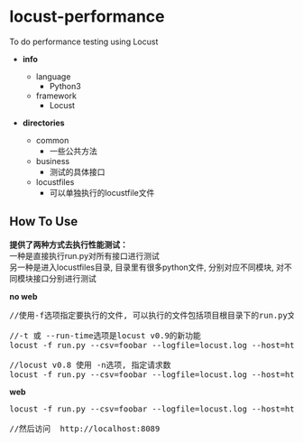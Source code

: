 # locust-performance
To do performance testing using Locust

+ **info**
  + language
      + Python3
  + framework
      + Locust

+ **directories**
  + common
      + 一些公共方法
  + business
      + 测试的具体接口
  + locustfiles
      + 可以单独执行的locustfile文件

## How To Use

**提供了两种方式去执行性能测试：**<br/>
一种是直接执行run.py对所有接口进行测试<br/>
另一种是进入locustfiles目录, 目录里有很多python文件, 分别对应不同模块, 对不同模块接口分别进行测试<br/>

**no web**
<pre>
//使用-f选项指定要执行的文件, 可以执行的文件包括项目根目录下的run.py文件和locustfiles目录下的所有文件

//-t 或 --run-time选项是locust v0.9的新功能
locust -f run.py --csv=foobar --logfile=locust.log --host=http://example.com --no-web -c 10 -r 2 -t 30m

//locust v0.8 使用 -n选项, 指定请求数
locust -f run.py --csv=foobar --logfile=locust.log --host=http://example.com --no-web -c 10 -r 2 -n 1000
</pre>

**web**
<pre>
locust -f run.py --csv=foobar --logfile=locust.log --host=http://example.com  

//然后访问  http://localhost:8089
</pre>
